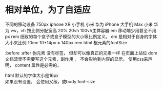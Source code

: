 # 相对单位，为了自适应
  不同的移动设备
  750px
  iphone XR 小手机
  小米 华为
  iPhone 大手机 Max
  小米 华为
  vw，vh 按比例分配宽高 20% 20vh 100vh主体容器
  em 移动端少用甚至不用px rem 细致的每个盒子或盒子模型的大小等比例定义。
  em 是相对于自身的字体大小来比例
  10em 10*14px = 140px
  rem  html 根元素的fontSize

  :before :after 伪元素
  没有标签， 但却可以像真正的元素一样 在页面上站位
  dom 文档流里不需要写这个元素，副作用 ， 不会影响到内容的显示。
  使用css来声明， content 属性是必需的，

  html 默认的字体大小是16px  
  如果没有设置， 会使用父级，或body font-size 